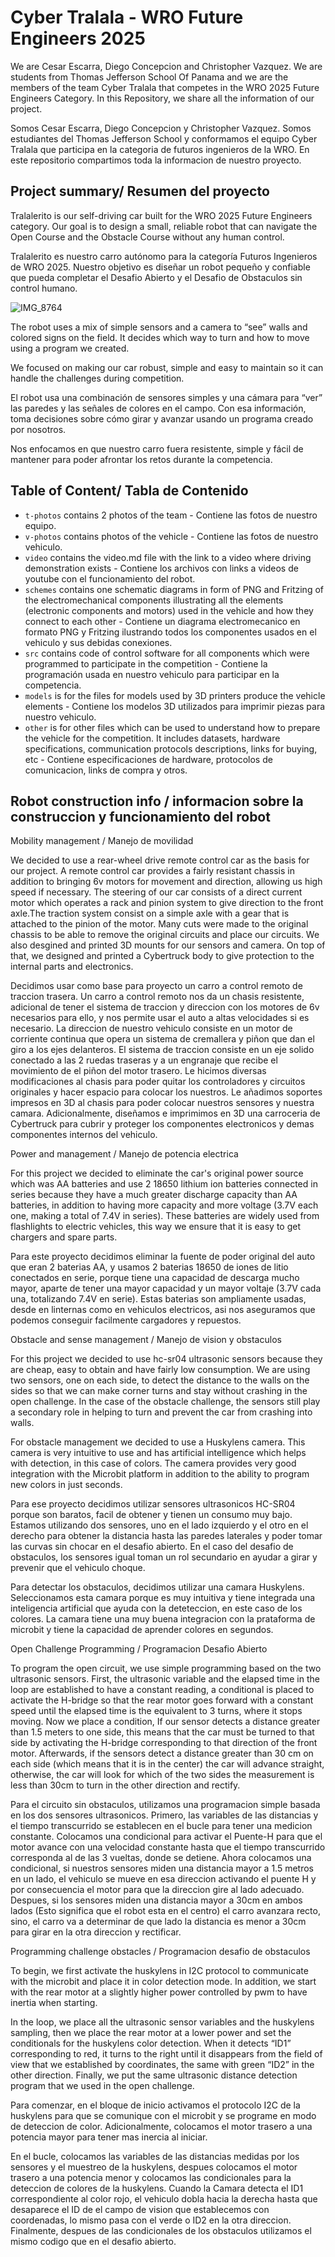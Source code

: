 Cyber Tralala - WRO Future Engineers 2025
====

We are Cesar Escarra, Diego Concepcion and Christopher Vazquez. We are students from Thomas Jefferson School Of Panama and we are the members of the team Cyber Tralala that competes in the WRO 2025 Future Engineers Category. In this Repository, we share all the information of our project.  

Somos Cesar Escarra, Diego Concepcion y Christopher Vazquez. Somos estudiantes del Thomas Jefferson School y conformamos el equipo Cyber Tralala que participa en la categoria de futuros ingenieros de la WRO. En este repositorio compartimos toda la informacion de nuestro proyecto.  

## Project summary/ Resumen del proyecto
  
Tralalerito is our self-driving car built for the WRO 2025 Future Engineers category. Our goal is to design a small, reliable robot that can navigate the Open Course and the Obstacle Course without any human control.  

Tralalerito es nuestro carro autónomo para la categoría Futuros Ingenieros de WRO 2025. Nuestro objetivo es diseñar un robot pequeño y confiable que pueda completar el Desafio Abierto y el Desafio de Obstaculos sin control humano.  

![IMG_8764](https://github.com/user-attachments/assets/403bf15e-ea40-4346-ae8a-61f2dd5a3e7b)  

The robot uses a mix of simple sensors and a camera to “see” walls and colored signs on the field. It decides which way to turn and how to move using a program we created.  

We focused on making our car robust, simple and easy to maintain so it can handle the challenges during competition.  

El robot usa una combinación de sensores simples y una cámara para “ver” las paredes y las señales de colores en el campo. Con esa información, toma decisiones sobre cómo girar y avanzar usando un programa creado por nosotros.  

Nos enfocamos en que nuestro carro fuera resistente, simple y fácil de mantener para poder afrontar los retos durante la competencia.  

## Table of Content/ Tabla de Contenido 

* `t-photos` contains 2 photos of the team - Contiene las fotos de nuestro equipo.
* `v-photos` contains photos of the vehicle - Contiene las fotos de nuestro vehiculo.
* `video` contains the video.md file with the link to a video where driving demonstration exists - Contiene los archivos con links a videos de youtube con el funcionamiento del robot.
* `schemes` contains one schematic diagrams in form of PNG and Fritzing of the electromechanical components illustrating all the elements (electronic components and motors) used in the vehicle and how they connect to each other - Contiene un diagrama electromecanico en formato PNG y Fritzing ilustrando todos los componentes usados en el vehiculo y sus debidas conexiones.
* `src` contains code of control software for all components which were programmed to participate in the competition - Contiene la programación usada en nuestro vehiculo para participar en la competencia.
* `models` is for the files for models used by 3D printers produce the vehicle elements - Contiene los modelos 3D utilizados para imprimir piezas para nuestro vehiculo.
* `other` is for other files which can be used to understand how to prepare the vehicle for the competition. It includes datasets, hardware specifications, communication protocols descriptions, links for buying, etc - Contiene especificaciones de hardware, protocolos de comunicacion, links de compra y otros.  
  
## Robot construction info / informacion sobre la construccion y funcionamiento del robot

Mobility management / Manejo de movilidad

We decided to use a rear-wheel drive remote control car as the basis for our project. A remote control car provides a fairly resistant chassis in addition to bringing 6v motors for movement and direction, allowing us high speed if necessary. The steering of our car consists of a direct current motor which operates a rack and pinion system to give direction to the front axle.The traction system consist on a simple axle with a gear that is attached to the pinion of the motor. Many cuts were made to the original chassis to be able to remove the original circuits and place our circuits. We also desgined and printed 3D mounts for our sensors and camera. On top of that, we designed and printed a Cybertruck body to give protection to the internal parts and electronics.
  
Decidimos usar como base para proyecto un carro a control remoto de traccion trasera. Un carro a control remoto nos da un chasis resistente, adicional de tener el sistema de traccion y direccion con los motores de 6v necesarios para ello, y nos permite usar el auto a altas velocidades si es necesario. La direccion de nuestro vehiculo consiste en un motor de corriente continua que opera un sistema de cremallera y piñon que dan el giro a los ejes delanteros. El sistema de traccion consiste en un eje solido conectado a las 2 ruedas traseras y a un engranaje que recibe el movimiento de el piñon del motor trasero. Le hicimos diversas modificaciones al chasis para poder quitar los controladores y circuitos originales y hacer espacio para colocar los nuestros. Le añadimos soportes impresos en 3D al chasis para poder colocar nuestros sensores y nuestra camara. Adicionalmente, diseñamos e imprimimos en 3D una carroceria de Cybertruck para cubrir y proteger los componentes electronicos y demas componentes internos del vehiculo.

Power and management / Manejo de potencia electrica

For this project we decided to eliminate the car's original power source which was AA batteries and use 2 18650 lithium ion batteries connected in series because they have a much greater discharge capacity than AA batteries, in addition to having more capacity and more voltage (3.7V each one, making a total of 7.4V in series). These batteries are widely used from flashlights to electric vehicles, this way we ensure that it is easy to get chargers and spare parts.

Para este proyecto decidimos eliminar la fuente de poder original del auto que eran 2 baterias AA, y usamos 2 baterias 18650 de iones de litio conectados en serie, porque tiene una capacidad de descarga mucho mayor, aparte de tener una mayor capacidad y un mayor voltaje (3.7V cada una, totalizando 7.4V en serie). Estas baterias son ampliamente usadas, desde en linternas como en vehiculos electricos, asi nos aseguramos que podemos conseguir facilmente cargadores y repuestos.

Obstacle and sense management / Manejo de vision y obstaculos

For this project we decided to use hc-sr04 ultrasonic sensors because they are cheap, easy to obtain and have fairly low consumption. We are using two sensors, one on each side, to detect the distance to the walls on the sides so that we can make corner turns and stay without crashing in the open challenge. In the case of the obstacle challenge, the sensors still play a secondary role in helping to turn and prevent the car from crashing into walls.

For obstacle management we decided to use a Huskylens camera. This camera is very intuitive to use and has artificial intelligence which helps with detection, in this case of colors. The camera provides very good integration with the Microbit platform in addition to the ability to program new colors in just seconds.

Para ese proyecto decidimos utilizar sensores ultrasonicos HC-SR04 porque son baratos, facil de obtener y tienen un consumo muy bajo. Estamos utilizando dos sensores, uno en el lado izquierdo y el otro en el derecho para obtener la distancia hasta las paredes laterales y poder tomar las curvas sin chocar en el desafio abierto. En el caso del desafio de obstaculos, los sensores igual toman un rol secundario en ayudar a girar y prevenir que el vehiculo choque.  

Para detectar los obstaculos, decidimos utilizar una camara Huskylens. Seleccionamos esta camara porque es muy intuitiva y tiene integrada una inteligencia artificial que ayuda con la deteteccion, en este caso de los colores. La camara tiene una muy buena integracion con la prataforma de microbit y tiene la capacidad de aprender colores en segundos.  
  
Open Challenge Programming / Programacion Desafio Abierto

To program the open circuit, we use simple programming based on the two ultrasonic sensors. First, the ultrasonic variable and the elapsed time in the loop are established to have a constant reading, a conditional is placed to activate the H-bridge so that the rear motor goes forward with a constant speed until the elapsed time is the equivalent to 3 turns, where it stops moving. Now we place a condition, If our sensor detects a distance greater than 1.5 meters to one side, this means that the car must be turned to that side by activating the H-bridge corresponding to that direction of the front motor. Afterwards, if the sensors detect a distance greater than 30 cm on each side (which means that it is in the center) the car will advance straight, otherwise, the car will look for which of the two sides the measurement is less than 30cm to turn in the other direction and rectify.  

Para el circuito sin obstaculos, utilizamos una programacion simple basada en los dos sensores ultrasonicos. Primero, las variables de las distancias y el tiempo transcurrido se establecen en el bucle para tener una medicion constante. Colocamos una condicional para activar el Puente-H para que el motor avance con una velocidad constante hasta que el tiempo transcurrido corresponda al de las 3 vueltas, donde se detiene. Ahora colocamos una condicional, si nuestros sensores miden una distancia mayor a 1.5 metros en un lado, el vehiculo se mueve en esa direccion activando el puente H y por consecuencia el motor para que la direccion gire al lado adecuado. Despues, si los sensores miden una distancia mayor a 30cm en ambos lados (Esto significa que el robot esta en el centro) el carro avanzara recto, sino, el carro va a determinar de que lado la distancia es menor a 30cm para girar en la otra direccion y rectificar.

Programming challenge obstacles / Programacion desafio de obstaculos

To begin, we first activate the huskylens in I2C protocol to communicate with the microbit and place it in color detection mode. In addition, we start with the rear motor at a slightly higher power controlled by pwm to have inertia when starting.

In the loop, we place all the ultrasonic sensor variables and the huskylens sampling, then we place the rear motor at a lower power and set the conditionals for the huskylens color detection. When it detects “ID1” corresponding to red, it turns to the right until it disappears from the field of view that we established by coordinates, the same with green “ID2” in the other direction. Finally, we put the same ultrasonic distance detection program that we used in the open challenge.

Para comenzar, en el bloque de inicio activamos el protocolo I2C de la huskylens para que se comunique con el microbit y se programe en modo de deteccion de color. Adicionalmente, colocamos el motor trasero a una potencia mayor para tener mas inercia al iniciar.  

En el bucle, colocamos las variables de las distancias medidas por los sensores y el muestreo de la huskylens, despues colocamos el motor trasero a una potencia menor y colocamos las condicionales para la deteccion de colores de la huskylens. Cuando la Camara detecta el ID1 correspondiente al color rojo, el vehiculo dobla hacia la derecha hasta que desaparece el ID de el campo de vision que establecemos con coordenadas, lo mismo pasa con el verde o ID2 en la otra direccion. Finalmente, despues de las condicionales de los obstaculos utilizamos el mismo codigo que en el desafio abierto.
